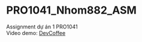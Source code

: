 # PRO1041_Nhom882_ASM
Assignment dự án 1 PRO1041 <br>
Video demo: [DevCoffee](https://www.youtube.com/watch?v=5sSpZrwIQys&t=6s&pp=ygUMZnJlc2hlciBqYXZh)
